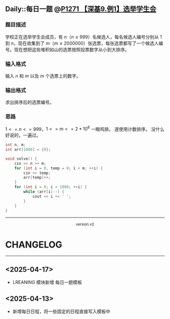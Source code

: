 ## Daily::每日一题 @[P1271 【深基9.例1】选举学生会](https://www.luogu.com.cn/problem/P1271)

### 题目描述

学校正在选举学生会成员，有 $n$（$n\le 999$）名候选人，每名候选人编号分别从 $1$ 到 $n$，现在收集到了 $m$（$m \le 2000000$）张选票，每张选票都写了一个候选人编号。现在想把这些堆积如山的选票按照投票数字从小到大排序。

### 输入格式

输入 $n$ 和 $m$ 以及 $m$ 个选票上的数字。

### 输出格式

求出排序后的选票编号。

### 思路
$1 <= n <= 999$，$1 <= m <= 2*10^6$  一眼鸡排。
遂使用计数排序。
没什么好说的，一遍过。

```cpp
int n, m;
int arr[1000] = {0};

void solve() {
    cin >> n >> m;
    for (int i = 0, temp = 0; i < m; ++i) {
        cin >> temp;
        arr[temp]++;
    }
    for (int i = 0; i < 1000; ++i) {
        while (arr[i]--) {
            cout << i << ' ';
        }
    }
}
```


---

<p align='center'><small> version.v2 </small></p>

# CHANGELOG
---
## <2025-04-17>
- LREANING 模块新增 每日一题模板
## <2025-04-13>
- 新增每日日程，将一些固定的日程直接写入模板中

